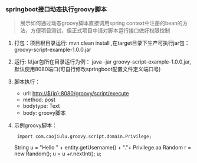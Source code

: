 ### springboot接口动态执行groovy脚本

> 展示如何通过动态groovy脚本直接调用spring context中注册的bean的方法，方便项目测试，但正式项目中请对脚本运行接口做好权限控制

1. 打包：项目根目录运行: mvn clean install ,在target目录下生产可执行jar包：groovy-script-example-1.0.0.jar
2. 运行: 以jar包所在目录运行为例： java -jar groovy-script-example-1.0.0.jar, 默认使用8080端口(可自行修改springboot配置文件定义端口号)
3. 脚本执行：
    + url: [http://${ip}:8080/groovy/script/execute](http://localhost:8080/groovy/script/execute)
    + method: post
    + bodytype: Text
    + body: groovy脚本

4. 示例groovy脚本：

        import com.caojiulu.groovy.script.domain.Privilege;
	String u =  "Hello " + entity.getUsername() + "."+ Privilege.aa
	Random r = new Random();
	u = u +r.nextInt();
	u;
